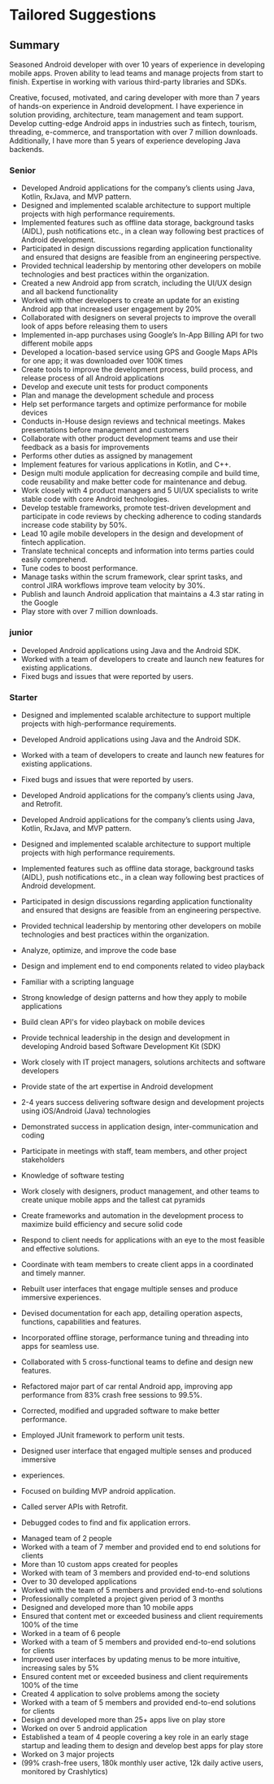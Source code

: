 # Tailored Suggestions

## Summary

Seasoned Android developer with over 10 years of experience in developing mobile apps. Proven ability to lead teams and manage projects from start to finish. Expertise in working with various third-party libraries and SDKs.


Creative, focused, motivated, and caring developer with more than 7 years of hands-on experience in Android development. I
have experience in solution providing, architecture, team management and team support. Develop cutting-edge Android apps in
industries such as fintech, tourism, threading, e-commerce, and transportation with over 7 million downloads. Additionally, I have
more than 5 years of experience developing Java backends.



### Senior
- Developed Android applications for the company’s clients using Java, Kotlin, RxJava, and MVP pattern.
- Designed and implemented scalable architecture to support multiple projects with high performance requirements.
- Implemented features such as offline data storage, background tasks (AIDL), push notifications etc., in a clean way following best practices of Android development.
- Participated in design discussions regarding application functionality and ensured that designs are feasible from an engineering perspective.
- Provided technical leadership by mentoring other developers on mobile technologies and best practices within the organization.
- Created a new Android app from scratch, including the UI/UX design and all backend functionality
- Worked with other developers to create an update for an existing Android app that increased user engagement by 20%
- Collaborated with designers on several projects to improve the overall look of apps before releasing them to users
- Implemented in-app purchases using Google’s In-App Billing API for two different mobile apps
- Developed a location-based service using GPS and Google Maps APIs for one app; it was downloaded over 100K times
- Create tools to improve the development process, build process, and release process of all Android applications
- Develop and execute unit tests for product components
- Plan and manage the development schedule and process
- Help set performance targets and optimize performance for mobile devices
- Conducts in-House design reviews and technical meetings. Makes presentations before management and customers
- Collaborate with other product development teams and use their feedback as a basis for improvements
- Performs other duties as assigned by management
- Implement features for various applications in Kotlin, and C++.
- Design multi module application for decreasing compile and build time, code reusability
  and make better code for maintenance and debug.
- Work closely with 4 product managers and 5 UI/UX specialists to write stable code
  with core Android technologies.
- Develop testable frameworks, promote test-driven development and participate in
 code reviews by checking adherence to coding standards increase code stability by
 50%.
- Lead 10 agile mobile developers in the design and development of fintech application.
- Translate technical concepts and information into terms parties could easily
 comprehend.
- Tune codes to boost performance.
- Manage tasks within the scrum framework, clear sprint tasks, and control JIRA
 workflows improve team velocity by 30%.
- Publish and launch Android application that maintains a 4.3 star rating in the Google
- Play store with over 7 million downloads.

### junior
- Developed Android applications using Java and the Android SDK.
- Worked with a team of developers to create and launch new features for existing applications.
- Fixed bugs and issues that were reported by users.

### Starter
-	Designed and implemented scalable architecture to support multiple projects with high-performance requirements.
-	Developed Android applications using Java and the Android SDK.
-	Worked with a team of developers to create and launch new features for existing applications.
-	Fixed bugs and issues that were reported by users.
-	Developed Android applications for the company’s clients using Java, and Retrofit.
- Developed Android applications for the company’s clients using Java, Kotlin, RxJava, and MVP pattern.
- Designed and implemented scalable architecture to support multiple projects with high performance requirements.
- Implemented features such as offline data storage, background tasks (AIDL), push notifications etc., in a clean way following best practices of Android development.
- Participated in design discussions regarding application functionality and ensured that designs are feasible from an engineering perspective.
- Provided technical leadership by mentoring other developers on mobile technologies and best practices within the organization.

- Analyze, optimize, and improve the code base
- Design and implement end to end components related to video playback
- Familiar with a scripting language
- Strong knowledge of design patterns and how they apply to mobile applications
- Build clean API's for video playback on mobile devices
- Provide technical leadership in the design and development in developing Android based Software Development Kit (SDK)
- Work closely with IT project managers, solutions architects and software developers
- Provide state of the art expertise in Android development
- 2-4 years success delivering software design and development projects using iOS/Android (Java) technologies
- Demonstrated success in application design, inter-communication and coding
- Participate in meetings with staff, team members, and other project stakeholders
- Knowledge of software testing
- Work closely with designers, product management, and other teams to create unique mobile apps and the tallest cat pyramids
- Create frameworks and automation in the development process to maximize build efficiency and secure solid code
- Respond to client needs for applications with an eye to the most feasible and effective
  solutions.
- Coordinate with team members to create client apps in a coordinated and timely
  manner.
- Rebuilt user interfaces that engage multiple senses and produce immersive
  experiences.
- Devised documentation for each app, detailing operation aspects, functions,
  capabilities and features.
- Incorporated offline storage, performance tuning and threading into apps for seamless
  use.
- Collaborated with 5 cross-functional teams to define and design new features.
- Refactored major part of car rental Android app, improving app performance from 83%
  crash free sessions to 99.5%.
- Corrected, modified and upgraded software to make better performance.
- Employed JUnit framework to perform unit tests.

- Designed user interface that engaged multiple senses and produced immersive
- experiences.
- Focused on building MVP android application.
- Called server APIs with Retrofit.
- Debugged codes to find and fix application errors.

<!-- From enhancv -->

- Managed team of 2 people
- Worked with a team of 7 member and provided end to end solutions for clients
- More than 10 custom apps created for peoples
- Worked with team of 3 members and provided end-to-end solutions
- Over to 30 developed applications
- Worked with the team of 5 members and provided end-to-end solutions
- Professionally completed a project given period of 3 months
- Designed and developed more than 10 mobile apps
- Ensured that content met or exceeded business and client requirements 100% of the time
- Worked in a team of 6 people
- Worked with a team of 5 members and provided end-to-end solutions for clients
- Improved user interfaces by updating menus to be more intuitive, increasing sales by 5%
- Ensured content met or exceeded business and client requirements 100% of the time
- Created 4 application to solve problems among the society
- Worked with a team of 5 members and provided end-to-end solutions for clients
- Design and developed more than 25+ apps live on play store
- Worked on over 5 android application
- Established a team of 4 people covering a key role in an early stage startup and leading them to design and develop best apps for play store
- Worked on 3 major projects
- (99% crash-free users, 180k monthly user active, 12k daily active users, monitored by Crashlytics)
